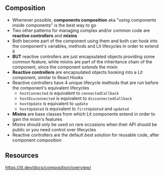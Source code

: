 ## Composition

- Whenever possible, **components composition** aka "using components inside components" is the best way to go
- Two other patterns for managing complex and/or common code are **reactive controllers** and **mixins**
- Both become part of the component using them and both can hook into the component's variables, methods and Lit lifecycles in order to extend it
- **BUT** reactive controllers are just encapsulated objects providing some common feature, while mixins are part of the inheritance chain of the component, since the component *extends* the mixin
- **Reactive controllers** are encapsulated objects hooking into a Lit component, similar to React Hooks
- Reactive controllers have 4 unique lifecycle methods that are run before the component's equivalent lifecycles
  - `hostConnected` is equivalent to `connectedCallback`
  - `hostDisconnected` is equivalent to `disconnectedCallback`
  - `hostUpdate` is equivalent to `update`
  - `hostUpdated` is equivalent to `firstUpdated` and `updated`
- **Mixins** are base classes from which Lit components extend in order to gain the mixin's features
- Mixins should only be used on rare occasions when their API should be public or you need control over lifecycles
- Reactive controllers are the default *best solution* for reusable code, after component composition

## Resources
https://lit.dev/docs/composition/overview/
